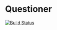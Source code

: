 # Questioner

[![Build Status](https://travis-ci.org/Philipotieno/Questioner-API.svg?branch=develop)](https://travis-ci.org/Philipotieno/Questioner-API)